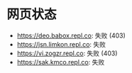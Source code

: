 # 网页状态
- https://deo.babox.repl.co: 失败 (403)
- https://jsn.limkon.repl.co: 失败
- https://vi.zogzr.repl.co: 失败 (403)
- https://sak.kmco.repl.co: 失败
